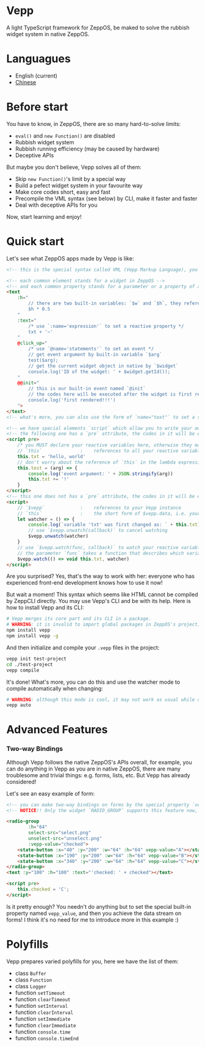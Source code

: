 # Vepp

A light TypeScript framework for ZeppOS, be maked to solve the rubbish widget system in native ZeppOS.

# Languagues

- English (current)
- [Chinese](https://github.com/jwhgzs/vepp/blob/master/README.chinese.md)

# Before start

You have to know, in ZeppOS, there are so many hard-to-solve limits:

- `eval()` and `new Function()` are disabled
- Rubbish widget system
- Rubbish running efficiency (may be caused by hardware)
- Deceptive APIs

But maybe you don't believe, Vepp solves all of them:

- Skip `new Function()`'s limit by a special way
- Build a pefect widget system in your favourite way
- Make core codes short, easy and fast
- Precompile the VML syntax (see below) by CLI, make it faster and faster
- Deal with deceptive APIs for you

Now, start learning and enjoy!

# Quick start

Let's see what ZeppOS apps made by Vepp is like:

```html
<!-- this is the special syntax called VML (Vepp Markup Language), you can use it in `.vepp` suffixed files -->

<!-- each common element stands for a widget in ZeppOS -->
<!-- and each common property stands for a parameter or a property of a widget in ZeppOS -->
<text
    :h="
        // there are two built-in variables: `$w` and `$h`, they reference to device's width and height
        $h * 0.5
    "
    :text="
        /* use `:name='expression'` to set a reactive property */
        txt + '~'
    "
    @click_up="
        /* use `@name='statements'` to set an event */
        // get event argument by built-in variable `$arg`
        test($arg);
        // get the current widget object in native by `$widget`
        console.log('ID of the widget: ' + $widget.getId());
    "
    @@init="
        // this is our built-in event named `@init`
        // the codes here will be executed after the widget is first rendered
        console.log('first rendered!!!')
    ">
</text>
<!-- what's more, you can also use the form of `name="text"` to set a static and stringify property easily -->

<!-- we have special elements `script` which allow you to write your own JS -->
<!-- the following one has a `pre` attribute, the codes in it will be executed BEFORE Vepp's instance is initialized -->
<script pre>
    /* you MUST declare your reactive variables here, otherwise they may cause crash when they are not declared or initialized but are used before the first render */
    // `this`              :    references to all your reactive variables
    this.txt = 'hello, world'
    // don't worry about the reference of `this` in the lambda expression, Vepp solves it for you!
    this.test = (arg) => {
        console.log('event argument: ' + JSON.stringify(arg))
        this.txt += '!'
    }
</script>
<!-- this one does not has a `pre` attribute, the codes in it will be executed AFTER Vepp's instance is initialized i.e. AFTER the first render -->
<script>
    // `$vepp`             :    references to your Vepp instance
    // `this`              :    the short form of $vepp.data, i.e. your reactive variables
    let watcher = () => {
        console.log(`variable 'txt' was first changed as: ` + this.txt)
    	// use `$vepp.unwatch(callback)` to cancel watching
        $vepp.unwatch(watcher)
    }
    // use `$vepp.watch(func, callback)` to watch your reactive variables
    // the parameter `func` takes a function that describes which variables you want to watch
    $vepp.watch(() => void this.txt, watcher)
</script>
```

Are you surprised? Yes, that's the way to work with her: everyone who has experienced front-end development knows how to use it now!

But wait a moment! This syntax which seems like HTML cannot be compiled by ZeppCLI directly. You may use Vepp's CLI and be with its help. Here is how to install Vepp and its CLI:

```bash
# Vepp merges its core part and its CLI in a package.
# WARNING: it is invalid to import global packages in ZeppOS's project, so you MUST do like this:
npm install vepp
npm install vepp -g
```

And then initialize and compile your `.vepp` files in the project:

```bash
vepp init test-project
cd ./test-project
vepp compile
```

It's done! What's more, you can do this and use the watcher mode to compile automatically when changing:

```bash
# WARNING: although this mode is cool, it may not work as usual while other file watchers are working (like ZeppCLI)
vepp auto
```

# Advanced Features

### Two-way Bindings

Although Vepp follows the native ZeppOS's APIs overall, for example, you can do anything in Vepp as you are in native ZeppOS, there are many troublesome and trivial things: e.g. forms, lists, etc. But Vepp has already considered!

Let's see an easy example of form:

```html
<!-- you can make two-way bindings on forms by the special property `vepp_value` -->
<!-- NOTICE!! Only the widget `RADIO_GROUP` supports this feature now, wait for a while as I'm hard developing! -->

<radio-group
        :h="64"
        select-src="select.png"
        unselect-src="unselect.png"
        :vepp-value="checked">
    <state-button :x="40" :y="200" :w="64" :h="64" vepp-value="A"></state-button>
    <state-button :x="190" :y="200" :w="64" :h="64" vepp-value="B"></state-button>
    <state-button :x="340" :y="200" :w="64" :h="64" vepp-value="C"></state-button>
</radio-group>
<text :y="100" :h="100" :text="'checked: ' + checked"></text>

<script pre>
    this.checked = 'C';
</script>
```

Is it pretty enough? You needn't do anything but to set the special built-in property named `vepp_value`, and then you achieve the data stream on forms! I think it's no need for me to introduce more in this example :)

# Polyfills

Vepp prepares varied polyfills for you, here we have the list of them:

- class `Buffer`
- class `Function`
- class `Logger`
- function `setTimeout`
- function `clearTimeout`
- function `setInterval`
- function `clearInterval`
- function `setImmediate`
- function `clearImmediate`
- function `console.time`
- function `console.timeEnd`